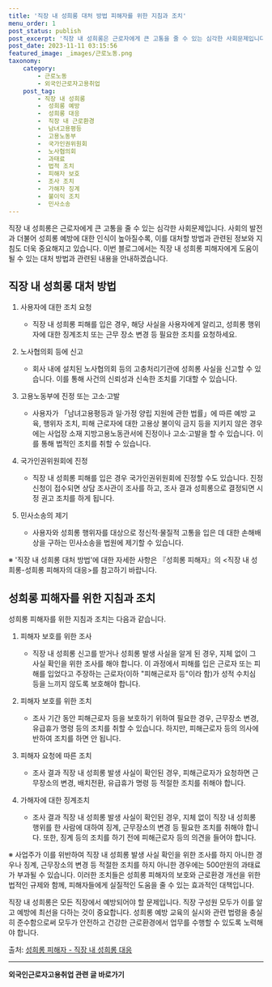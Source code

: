 ```yaml
---
title: '직장 내 성희롱 대처 방법 피해자를 위한 지침과 조치'
menu_order: 1
post_status: publish
post_excerpt: '직장 내 성희롱은 근로자에게 큰 고통을 줄 수 있는 심각한 사회문제입니다. 사회의 발전과 더불어 성희롱 예방에 대한 인식이 높아질수록, 이를 대처할 방법과 관련된 정보와 지침도 더욱 중요해지고 있습니다. 이번 블로그에서는 직장 내 성희롱 피해자에게 도움이 될 수 있는 대처 방법과 관련된 내용을 안내하겠습니다.'
post_date: 2023-11-11 03:15:56
featured_image: _images/근로노동.png
taxonomy:
    category:
        - 근로노동
        - 외국인근로자고용취업
    post_tag:
        - 직장 내 성희롱
        -  성희롱 예방
        -  성희롱 대응
        -  직장 내 근로환경
        -  남녀고용평등
        -  고용노동부
        -  국가인권위원회
        -  노사협의회
        -  과태료
        -  법적 조치
        -  피해자 보호
        -  조사 조치
        -  가해자 징계
        -  불이익 조치
        -  민사소송
---
```



직장 내 성희롱은 근로자에게 큰 고통을 줄 수 있는 심각한 사회문제입니다. 사회의 발전과 더불어 성희롱 예방에 대한 인식이 높아질수록, 이를 대처할 방법과 관련된 정보와 지침도 더욱 중요해지고 있습니다. 이번 블로그에서는 직장 내 성희롱 피해자에게 도움이 될 수 있는 대처 방법과 관련된 내용을 안내하겠습니다.

## 직장 내 성희롱 대처 방법

1. 사용자에 대한 조치 요청
   - 직장 내 성희롱 피해를 입은 경우, 해당 사실을 사용자에게 알리고, 성희롱 행위자에 대한 징계조치 또는 근무 장소 변경 등 필요한 조치를 요청하세요.
  
2. 노사협의회 등에 신고
   - 회사 내에 설치된 노사협의회 등의 고충처리기관에 성희롱 사실을 신고할 수 있습니다. 이를 통해 사건의 신뢰성과 신속한 조치를 기대할 수 있습니다.
  
3. 고용노동부에 진정 또는 고소·고발
   - 사용자가 「남녀고용평등과 일·가정 양립 지원에 관한 법률」에 따른 예방 교육, 행위자 조치, 피해 근로자에 대한 고용상 불이익 금지 등을 지키지 않은 경우에는 사업장 소재 지방고용노동관서에 진정이나 고소·고발을 할 수 있습니다. 이를 통해 법적인 조치를 취할 수 있습니다.

4. 국가인권위원회에 진정
   - 직장 내 성희롱 피해를 입은 경우 국가인권위원회에 진정할 수도 있습니다. 진정 신청이 접수되면 상담 조사관이 조사를 하고, 조사 결과 성희롱으로 결정되면 시정 권고 조치를 하게 됩니다.

5. 민사소송의 제기
   - 사용자와 성희롱 행위자를 대상으로 정신적·물질적 고통을 입은 데 대한 손해배상을 구하는 민사소송을 법원에 제기할 수 있습니다.

※ '직장 내 성희롱 대처 방법'에 대한 자세한 사항은 『성희롱 피해자』의 <직장 내 성희롱-성희롱 피해자의 대응>를 참고하기 바랍니다.

## 성희롱 피해자를 위한 지침과 조치

성희롱 피해자를 위한 지침과 조치는 다음과 같습니다.

1. 피해자 보호를 위한 조사
   - 직장 내 성희롱 신고를 받거나 성희롱 발생 사실을 알게 된 경우, 지체 없이 그 사실 확인을 위한 조사를 해야 합니다. 이 과정에서 피해를 입은 근로자 또는 피해를 입었다고 주장하는 근로자(이하 "피해근로자 등"이라 함)가 성적 수치심 등을 느끼지 않도록 보호해야 합니다.

2. 피해자 보호를 위한 조치
   - 조사 기간 동안 피해근로자 등을 보호하기 위하여 필요한 경우, 근무장소 변경, 유급휴가 명령 등의 조치를 취할 수 있습니다. 하지만, 피해근로자 등의 의사에 반하여 조치를 하면 안 됩니다.

3. 피해자 요청에 따른 조치
   - 조사 결과 직장 내 성희롱 발생 사실이 확인된 경우, 피해근로자가 요청하면 근무장소의 변경, 배치전환, 유급휴가 명령 등 적절한 조치를 취해야 합니다.

4. 가해자에 대한 징계조치
   - 조사 결과 직장 내 성희롱 발생 사실이 확인된 경우, 지체 없이 직장 내 성희롱 행위를 한 사람에 대하여 징계, 근무장소의 변경 등 필요한 조치를 취해야 합니다. 또한, 징계 등의 조치를 하기 전에 피해근로자 등의 의견을 들어야 합니다.

※ 사업주가 이를 위반하여 직장 내 성희롱 발생 사실 확인을 위한 조사를 하지 아니한 경우나 징계, 근무장소의 변경 등 적절한 조치를 하지 아니한 경우에는 500만원의 과태료가 부과될 수 있습니다. 이러한 조치들은 성희롱 피해자의 보호와 근로환경 개선을 위한 법적인 규제와 함께, 피해자들에게 실질적인 도움을 줄 수 있는 효과적인 대책입니다.

직장 내 성희롱은 모든 직장에서 예방되어야 할 문제입니다. 직장 구성원 모두가 이를 알고 예방에 최선을 다하는 것이 중요합니다. 성희롱 예방 교육의 실시와 관련 법령을 충실히 준수함으로써 모두가 안전하고 건강한 근로환경에서 업무를 수행할 수 있도록 노력해야 합니다.

출처: [성희롱 피해자 - 직장 내 성희롱 대응](https://example.com)
<!-- wp:separator -->
<hr class="wp-block-separator has-alpha-channel-opacity"/>
<!-- /wp:separator -->

<!-- wp:group {"backgroundColor":"base","layout":{"type":"constrained"}} -->
<div class="wp-block-group has-base-background-color has-background"><!-- wp:paragraph {"align":"center","fontSize":"medium"} -->
<p class="has-text-align-center has-large-font-size"><strong>외국인근로자고용취업 관련 글 바로가기</strong></p>
<!-- /wp:paragraph -->


<!-- wp:latest-posts
{"categories":[{"id":10884,"count":19,"description":"","link":"https://uknowlaw.com/category/%ec%99%b8%ea%b5%ad%ec%9d%b8%ea%b7%bc%eb%a1%9c%ec%9e%90%ea%b3%a0%ec%9a%a9%ec%b7%a8%ec%97%85/","name":"외국인근로자고용취업","slug":"외국인근로자고용취업","taxonomy":"category","parent":0,"meta":[],"_links":{"self":[{"href":"https://uknowlaw.com/wp-json/wp/v2/categories/10884"}],"collection":[{"href":"https://uknowlaw.com/wp-json/wp/v2/categories"}],"about":[{"href":"https://uknowlaw.com/wp-json/wp/v2/taxonomies/category"}],"wp:post_type":[{"href":"https://uknowlaw.com/wp-json/wp/v2/posts?categories=10884"}],"curies":[{"name":"wp","href":"https://api.w.org/{rel}","templated":true}]}}],"postsToShow":100,"excerptLength":28,"postLayout":"grid","columns":2,"featuredImageAlign":"left","featuredImageSizeSlug":"large","fontSize":18px} /--></div>
<!-- /wp:group -->
